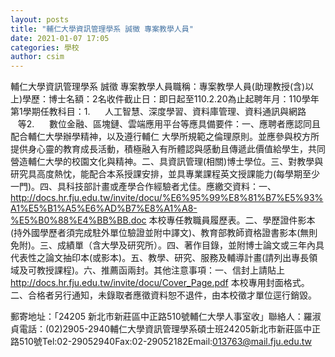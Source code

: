 ```yaml
---
layout: posts
title: "輔仁大學資訊管理學系 誠徵 專案教學人員"
date: 2021-01-07 17:05
categories: 學校
author: csim
---
```


輔仁大學資訊管理學系 誠徵 專案教學人員職稱：專案教學人員(助理教授(含)以上)學歷：博士名額：2名收件截止日：即日起至110.2.20為止起聘年月：110學年第1學期任教科目：1.      人工智慧、深度學習、資料庫管理、資料通訊與網路           等2.      數位金融、區塊鏈、雲端應用平台等應具備要件：一、應聘者應認同且配合輔仁大學辦學精神，以及遵行輔仁 大學所規範之倫理原則。並應參與校方所提供身心靈的教育成長活動，積極融入有所體認與感動且傳遞此價值給學生，共同營造輔仁大學的校園文化與精神。二、具資訊管理(相關)博士學位。三、對教學與研究具高度熱忱，能配合本系授課安排，並具專業課程英文授課能力(每學期至少一門)。四、具科技部計畫或產學合作經驗者尤佳。應繳交資料：一、<http://docs.hr.fju.edu.tw/invite/docu/%E6%95%99%E8%81%B7%E5%93%A1%E5%B1%A5%E6%AD%B7%E8%A1%A8-%E5%B0%88%E4%BB%BB.doc> 本校專任教職員履歷表。二、學歷證件影本(持外國學歷者須完成駐外單位驗證並附中譯文)、教育部教師資格證書影本(無則免附)。三、成績單（含大學及研究所）。四、著作目錄，並附博士論文或三年內具代表性之論文抽印本(或影本)。五、教學、研究、服務及輔導計畫(請列出專長領域及可教授課程)。六、推薦函兩封。其他注意事項：一、信封上請貼上 <http://docs.hr.fju.edu.tw/invite/docu/Cover_Page.pdf> 本校專用封面格式。二、合格者另行通知，未錄取者應徵資料恕不退件，由本校徵才單位逕行銷毀。

郵寄地址：「24205 新北市新莊區中正路510號輔仁大學人事室收」聯絡人：羅淑貞電話：(02)2905-2940輔仁大學資訊管理學系碩士班24205新北市新莊區中正路510號Tel:02-29052940Fax:02-29052182Email:013763@mail.fju.edu.tw
